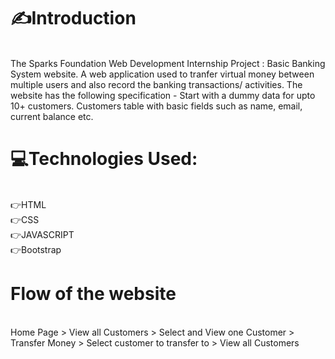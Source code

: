 <b><h1>✍️Introduction</h1><br></b>
The Sparks Foundation Web Development Internship Project : Basic Banking System website. A web application used to tranfer virtual money between multiple users and also record the banking transactions/ activities. The website has the following specification - Start with a dummy data for upto 10+ customers. Customers table with basic fields such as name, email, current balance etc.

<h1><b>💻Technologies Used:</h1><br></b>
👉HTML<br>
👉CSS<br>
👉JAVASCRIPT<br>
👉Bootstrap<br>
<h1><b>Flow of the website</h1><br></b>
Home Page > View all Customers > Select and View one Customer > Transfer Money > Select customer to transfer to > View all Customers
